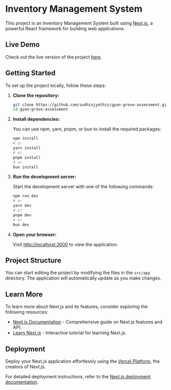 # Inventory Management System

This project is an Inventory Management System built using [Next.js](https://nextjs.org), a powerful React framework for building web applications.

## Live Demo

Check out the live version of the project [here](https://gyan-grove-assessment-v1.vercel.app/).

## Getting Started

To set up the project locally, follow these steps:

1. **Clone the repository:**

   ```bash
   git clone https://github.com/sudhinjyothis/gyan-grove-assessment.git
   cd gyan-grove-assessment
   ```

2. **Install dependencies:**

   You can use npm, yarn, pnpm, or bun to install the required packages:

   ```bash
   npm install
   # or
   yarn install
   # or
   pnpm install
   # or
   bun install
   ```

3. **Run the development server:**

   Start the development server with one of the following commands:

   ```bash
   npm run dev
   # or
   yarn dev
   # or
   pnpm dev
   # or
   bun dev
   ```

4. **Open your browser:**

   Visit [http://localhost:3000](http://localhost:3000) to view the application.

## Project Structure

You can start editing the project by modifying the files in the `src/app` directory. The application will automatically update as you make changes.

## Learn More

To learn more about Next.js and its features, consider exploring the following resources:

- [Next.js Documentation](https://nextjs.org/docs) - Comprehensive guide on Next.js features and API.
- [Learn Next.js](https://nextjs.org/learn) - Interactive tutorial for learning Next.js.

## Deployment

Deploy your Next.js application effortlessly using the [Vercel Platform](https://vercel.com/new?utm_medium=default-template&filter=next.js&utm_source=create-next-app&utm_campaign=create-next-app-readme), the creators of Next.js.

For detailed deployment instructions, refer to the [Next.js deployment documentation](https://nextjs.org/docs/app/building-your-application/deploying).
